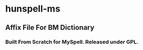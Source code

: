# hunspell-ms
## Affix File For BM Dictionary
### Built From Scratch for MySpell. Released under GPL.
